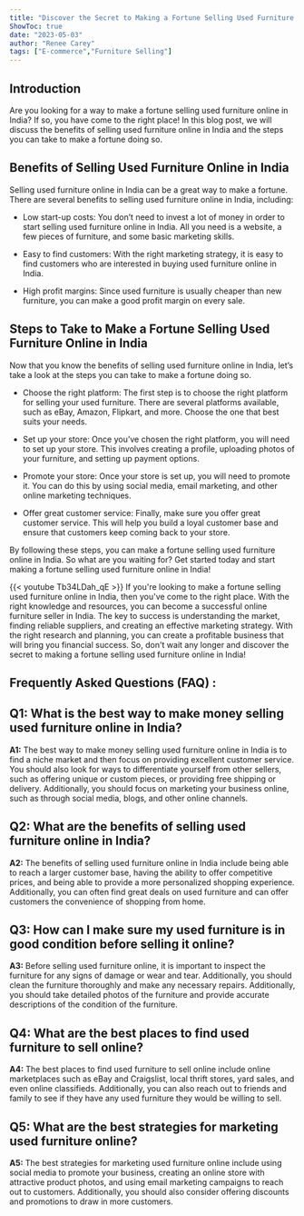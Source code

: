 ```yaml
---
title: "Discover the Secret to Making a Fortune Selling Used Furniture Online in India!"
ShowToc: true 
date: "2023-05-03"
author: "Renee Carey" 
tags: ["E-commerce","Furniture Selling"]
---
```

## Introduction
Are you looking for a way to make a fortune selling used furniture online in India? If so, you have come to the right place! In this blog post, we will discuss the benefits of selling used furniture online in India and the steps you can take to make a fortune doing so.

## Benefits of Selling Used Furniture Online in India
Selling used furniture online in India can be a great way to make a fortune. There are several benefits to selling used furniture online in India, including:

- Low start-up costs: You don’t need to invest a lot of money in order to start selling used furniture online in India. All you need is a website, a few pieces of furniture, and some basic marketing skills.

- Easy to find customers: With the right marketing strategy, it is easy to find customers who are interested in buying used furniture online in India.

- High profit margins: Since used furniture is usually cheaper than new furniture, you can make a good profit margin on every sale.

## Steps to Take to Make a Fortune Selling Used Furniture Online in India
Now that you know the benefits of selling used furniture online in India, let’s take a look at the steps you can take to make a fortune doing so.

- Choose the right platform: The first step is to choose the right platform for selling your used furniture. There are several platforms available, such as eBay, Amazon, Flipkart, and more. Choose the one that best suits your needs.

- Set up your store: Once you’ve chosen the right platform, you will need to set up your store. This involves creating a profile, uploading photos of your furniture, and setting up payment options.

- Promote your store: Once your store is set up, you will need to promote it. You can do this by using social media, email marketing, and other online marketing techniques.

- Offer great customer service: Finally, make sure you offer great customer service. This will help you build a loyal customer base and ensure that customers keep coming back to your store.

By following these steps, you can make a fortune selling used furniture online in India. So what are you waiting for? Get started today and start making a fortune selling used furniture online in India!

{{< youtube Tb34LDah_qE >}} 
If you're looking to make a fortune selling used furniture online in India, then you've come to the right place. With the right knowledge and resources, you can become a successful online furniture seller in India. The key to success is understanding the market, finding reliable suppliers, and creating an effective marketing strategy. With the right research and planning, you can create a profitable business that will bring you financial success. So, don't wait any longer and discover the secret to making a fortune selling used furniture online in India!

## Frequently Asked Questions (FAQ) :
## Q1: What is the best way to make money selling used furniture online in India?

**A1:** The best way to make money selling used furniture online in India is to find a niche market and then focus on providing excellent customer service. You should also look for ways to differentiate yourself from other sellers, such as offering unique or custom pieces, or providing free shipping or delivery. Additionally, you should focus on marketing your business online, such as through social media, blogs, and other online channels.

## Q2: What are the benefits of selling used furniture online in India?

**A2:** The benefits of selling used furniture online in India include being able to reach a larger customer base, having the ability to offer competitive prices, and being able to provide a more personalized shopping experience. Additionally, you can often find great deals on used furniture and can offer customers the convenience of shopping from home.

## Q3: How can I make sure my used furniture is in good condition before selling it online?

**A3:** Before selling used furniture online, it is important to inspect the furniture for any signs of damage or wear and tear. Additionally, you should clean the furniture thoroughly and make any necessary repairs. Additionally, you should take detailed photos of the furniture and provide accurate descriptions of the condition of the furniture.

## Q4: What are the best places to find used furniture to sell online?

**A4:** The best places to find used furniture to sell online include online marketplaces such as eBay and Craigslist, local thrift stores, yard sales, and even online classifieds. Additionally, you can also reach out to friends and family to see if they have any used furniture they would be willing to sell.

## Q5: What are the best strategies for marketing used furniture online?

**A5:** The best strategies for marketing used furniture online include using social media to promote your business, creating an online store with attractive product photos, and using email marketing campaigns to reach out to customers. Additionally, you should also consider offering discounts and promotions to draw in more customers.




